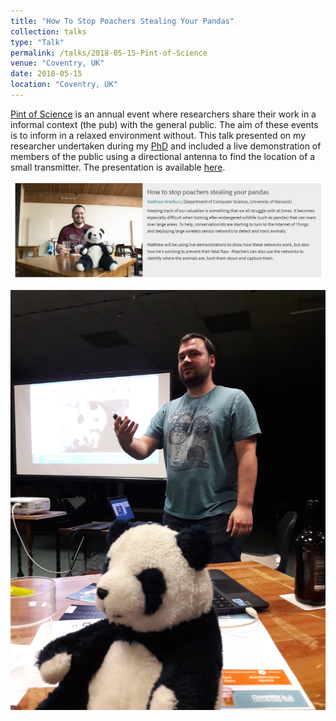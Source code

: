 ```yaml
---
title: "How To Stop Poachers Stealing Your Pandas"
collection: talks
type: "Talk"
permalink: /talks/2018-05-15-Pint-of-Science
venue: "Coventry, UK"
date: 2018-05-15
location: "Coventry, UK"
---
```


[Pint of Science](https://pintofscience.co.uk/about/) is an annual event where researchers share their work in a informal context (the pub) with the general public. The aim of these events is to inform in a relaxed environment without. This talk presented on my researcher undertaken during my [PhD](/projects/project-1-PhD) and included a live demonstration of members of the public using a directional antenna to find the location of a small transmitter. The presentation is available [here](/files/MBradbury_pint18.pptx).

![Pint of Science Website](/images/pint-of-science-Website.png)

![Pint of Science Giving Presentation](/images/pint-of-science-presentation.jpg)

